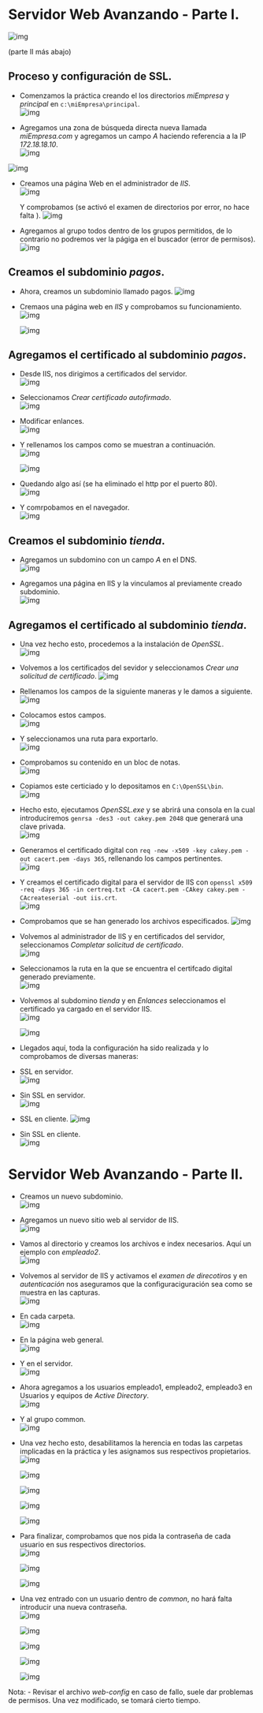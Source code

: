 # Servidor Web Avanzando - Parte I.  
![img](./img/IIS_logo.png)  

(parte II más abajo)
## Proceso y configuración de SSL.
- Comenzamos la práctica creando el los directorios *miEmpresa* y *principal* en `c:\miEmpresa\principal`.  
![img](./img/001.png)  

- Agregamos una zona de búsqueda directa nueva llamada *miEmpresa.com* y agregamos un campo *A* haciendo referencia a la IP *172.18.18.10*.  
![img](./img/002.png)    

 ![img](./img/003.png)   

- Creamos una página Web en el administrador de *IIS*.  
![img](./img/004.png)    

  Y comprobamos (se activó el examen de directorios por error, no hace falta ).
 ![img](./img/006.png)   

- Agregamos al grupo todos dentro de los grupos permitidos, de lo contrario no podremos ver la págiga en el buscador (error de permisos).  
![img](./img/007.png)    

## Creamos el subdominio *pagos*.
- Ahora, creamos un subdominio llamado pagos.
![img](./img/008.png)    

- Cremaos una página web en *IIS* y comprobamos su funcionamiento.  
![img](./img/010.png)    

  ![img](./img/009.png)  

## Agregamos el certificado al subdominio *pagos*.
- Desde IIS, nos dirigimos a certificados del servidor.  
![img](./img/011.png)    

- Seleccionamos *Crear certificado autofirmado*.  
![img](./img/012.png)  

- Modificar enlances.  
![img](./img/014.png)   

- Y rellenamos los campos como se muestran a continuación.  
![img](./img/015.png)   

  ![img](./img/013.png)  

- Quedando algo así (se ha eliminado el http por el puerto 80).  
![img](./img/016.png)    

- Y comrpobamos en el navegador.  
![img](./img/017.png)    


## Creamos el subdominio *tienda*.
- Agregamos un subdomino con un campo *A* en el DNS.  
![img](./img/018.png)   

- Agregamos una página en IIS y la vinculamos al previamente creado subdominio.  
![img](./img/019.png)   

## Agregamos el certificado al subdominio *tienda*.    
- Una vez hecho esto, procedemos a la instalación de *OpenSSL*.  
![img](./img/021.png)   

- Volvemos a los certificados del sevidor y seleccionamos *Crear una solicitud de certificado*.
![img](./img/022.png)    

- Rellenamos los campos de la siguiente maneras y le damos a siguiente.  
![img](./img/023.png)   

- Colocamos estos campos.  
![img](./img/024.png)    

- Y seleccionamos una ruta para exportarlo.  
![img](./img/025.png)    

- Comprobamos su contenido en un bloc de notas.  
![img](./img/026.png)    

- Copiamos este certiciado y lo depositamos en `C:\OpenSSL\bin`.  
![img](./img/027.png)   

- Hecho esto, ejecutamos *OpenSSL.exe* y se abrirá una consola en la cual introduciremos
`genrsa -des3 -out cakey.pem 2048` que generará una clave privada.  
 ![img](./img/028.png)    

- Generamos el certificado digital con `req -new -x509 -key cakey.pem -out cacert.pem -days 365`, rellenando los campos pertinentes.  
![img](./img/029.png)   

- Y creamos el certificado digital para el servidor de IIS con `openssl x509 -req -days 365 -in certreq.txt -CA cacert.pem -CAkey cakey.pem -CAcreateserial -out iis.crt`.  
![img](./img/030.png)   

- Comprobamos que se han generado los archivos especificados.
![img](./img/031.png)    

- Volvemos al administrador de IIS y en certificados del servidor, seleccionamos *Completar solicitud de certificado*.  
![img](./img/032.png)   

- Seleccionamos la ruta en la que se encuentra el certifcado digital generado previamente.  
![img](./img/033.png)   

- Volvemos al subdomino *tienda* y en *Enlances* seleccionamos el certificado ya cargado en el servidor IIS.  
![img](./img/034.png)   

  ![img](./img/035.png)    

- Llegados aquí, toda la configuración ha sido realizada y lo comprobamos de diversas maneras:  
- SSL en servidor.  
![img](./img/036.png)    

- Sin SSL en servidor.  
![img](./img/037.png)   

- SSL en cliente.
![img](./img/038.png)    

- Sin SSL en cliente.  
![img](./img/039.png)    

# Servidor Web Avanzando - Parte II.     
- Creamos un nuevo subdominio.  
![img](./img/iis_parte_2/001.png)     

- Agregamos un nuevo sitio web al servidor de IIS.   
![img](./img/iis_parte_2/002.png)     

- Vamos al directorio y creamos los archivos e index necesarios. Aquí un ejemplo con *empleado2*.  
![img](./img/iis_parte_2/004.png)     

- Volvemos al servidor de IIS y activamos el *examen de direcotiros* y en *autenticación* nos aseguramos que la configuraciguración sea como se muestra en las capturas.  
![img](./img/iis_parte_2/005.png)     

- En cada carpeta.  
![img](./img/iis_parte_2/015.png)     

- En la página web general.  
![img](./img/iis_parte_2/016.png)     

- Y en el servidor.  
![img](./img/iis_parte_2/017.png)  

- Ahora agregamos a los usuarios empleado1, empleado2, empleado3 en Usuarios y equipos de *Active Directory*.     
![img](./img/iis_parte_2/007.png)    

- Y al grupo common.  
![img](./img/iis_parte_2/008.png)   

- Una vez hecho esto, desabilitamos la herencia en todas las carpetas implicadas en la práctica y les asignamos sus respectivos propietarios.  
![img](./img/iis_parte_2/009.png)     

  ![img](./img/iis_parte_2/010.png)     

  ![img](./img/iis_parte_2/011.png)     

  ![img](./img/iis_parte_2/012.png)    

  ![img](./img/iis_parte_2/013.png)     

- Para finalizar, comprobamos que nos pida la contraseña de cada usuario en sus respectivos directorios.  
  ![img](./img/iis_parte_2/014.png)   

  ![img](./img/iis_parte_2/018.png)    

  ![img](./img/iis_parte_2/019.png)    
- Una vez entrado con un usuario dentro de *common*, no hará falta introducir una nueva contraseña.    
![img](./img/iis_parte_2/020.png)    

  ![img](./img/iis_parte_2/021.png)    

  ![img](./img/iis_parte_2/022.png)    

  ![img](./img/iis_parte_2/023.png)    

  ![img](./img/iis_parte_2/024.png)        

Nota: - Revisar el archivo *web-config* en caso de fallo, suele dar problemas de permisos. Una vez modificado, se tomará cierto tiempo.
